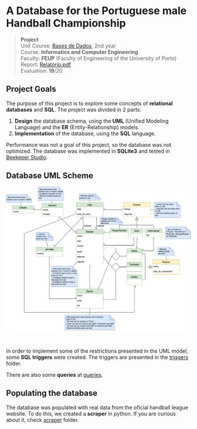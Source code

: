 # A **Database** for the Portuguese male **Handball Championship**

>**Project**
><br />
>Unit Course: [Bases de Dados](https://sigarra.up.pt/feup/pt/ucurr_geral.ficha_uc_view?pv_ocorrencia_id=501674 "Batabases"), 2nd year 
><br />
>Course: **Informatics and Computer Engineering** 
><br />
> Faculty: **FEUP** (Faculty of Engineering of the University of Porto)
><br/>
> Report: [Relatório.pdf](./Relatório.pdf)
><br/>
> Evaluation: **19**/20


## Project Goals

The purpose of this project is to explore some concepts of **relational databases** and **SQL**. The project was divided in 2 parts:

1. **Design** the database schema, using the **UML** (Unified Modeling Language) and the **ER** (Entity-Relationship) models.
2. **Implementation** of the database, using the **SQL** language.

Performance was not a goal of this project, so the database was not optimized.
The database was implemented in **SQLite3** and tested in [Beekeper Studio](https://github.com/beekeeper-studio/beekeeper-studio).


## Database UML Scheme

![UML_Scheme](./UML.drawio.png "UML")

<br>

In order to implement some of the restrictions presented in the UML model, some **SQL triggers** were created. The triggers are presented in the [triggers](./triggers) folder.

There are also some **queries** at [queries](./queries).


## Populating the database

The database was populated with real data from the oficial handball league website. 
To do this, we created a  **scraper** in python. If you are curious about it, check [scraper](./scraper) folder.
